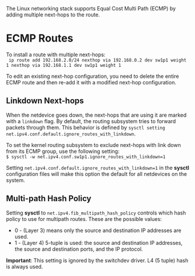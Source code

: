 The Linux networking stack supports Equal Cost Multi Path (ECMP) by adding multiple next-hops to the route. 
# ECMP Routes  
To install a route with multiple next-hops:  
` ip route add 192.168.2.0/24 nexthop via 192.168.0.2 dev sw1p1 weight 1 nexthop via 192.168.1.1 dev sw1p1 weight 1`  

To edit an existing next-hop configuration, you need to delete the entire ECMP route and then re-add it with a modified next-hop configuration.  

## Linkdown Next-hops  
When the netdevice goes down, the next-hops that are using it are marked with a `linkdown` flag. By default, the routing subsystem tries to forward packets through them. This behavior is defined by `sysctl setting net.ipv4.conf.default.ignore_routes_with_linkdown`.  

To set the kernel routing subsystem to exclude next-hops with link down from its ECMP group, use the following setting:  
`$ sysctl -w net.ipv4.conf.sw1p1.ignore_routes_with_linkdown=1`  

Setting `net.ipv4.conf.default.ignore_routes_with_linkdown=1` in the **sysctl** configuration files will make this option the default for all netdevices on the system.  

## Multi-path Hash Policy  
Setting **sysctl** to `net.ipv4.fib_multipath_hash_policy` controls which hash policy to use for multipath routes. These are the possible values:  
* 0 - (Layer 3) means only the source and destination IP addresses are used.  
* 1 - (Layer 4) 5-tuple is used: the source and destination IP addresses, the source and destination ports, and the IP protocol. 

**Important**: This setting is ignored by the switchdev driver. L4 (5 tuple) hash is always used. 
